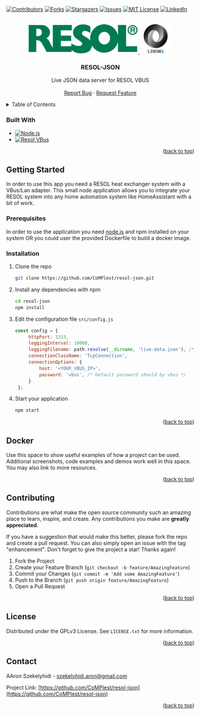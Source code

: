 <div id="top"></div>

<!-- PROJECT SHIELDS -->
<!--
*** I'm using markdown "reference style" links for readability.
*** Reference links are enclosed in brackets [ ] instead of parentheses ( ).
*** See the bottom of this document for the declaration of the reference variables
*** for contributors-url, forks-url, etc. This is an optional, concise syntax you may use.
*** https://www.markdownguide.org/basic-syntax/#reference-style-links
-->
[![Contributors][contributors-shield]][contributors-url]
[![Forks][forks-shield]][forks-url]
[![Stargazers][stars-shield]][stars-url]
[![Issues][issues-shield]][issues-url]
[![MIT License][license-shield]][license-url]
[![LinkedIn][linkedin-shield]][linkedin-url]



<!-- PROJECT LOGO -->
<br />
<div align="center">
  <a href="https://github.com/CoMPlest/resol-json">
    <img src="images/resol-logo.png" alt="Logo" height="80">
    <img src="images/json-logo.png" alt="Logo" height="80">
  </a>

<h3 align="center">RESOL-JSON</h3>

  <p align="center">
    Live JSON data server for RESOL VBUS
    <br />
    <br />
    <a href="https://github.com/CoMPlest/resol-json/issues">Report Bug</a>
    ·
    <a href="https://github.com/CoMPlest/resol-json/issues">Request Feature</a>
  </p>
</div>
 


<!-- TABLE OF CONTENTS -->
<details>
  <summary>Table of Contents</summary>
  <ol>
    <li>
      About The Project
      <ul>
        <li><a href="#built-with">Built With</a></li>
      </ul>
    </li>
    <li>
      <a href="#getting-started">Getting Started</a>
      <ul>
        <li><a href="#prerequisites">Prerequisites</a></li>
        <li><a href="#installation">Installation</a></li>
      </ul>
    </li>
    <li><a href="#contributing">Contributing</a></li>
    <li><a href="#license">License</a></li>
    <li><a href="#contact">Contact</a></li>
  </ol>
</details>



### Built With

* [![Node.js][Nodejs]][Node-url]
* [![Resol VBus][ResolVbus]][ResolVbus-url]

<p align="right">(<a href="#top">back to top</a>)</p>



<!-- GETTING STARTED -->
## Getting Started

In order to use this app you need a RESOL heat exchanger system with a VBus/Lan adapter. This small node application allows you to integrate your RESOL system into any home automation system like HomeAssistant with a bit of work.

### Prerequisites

In order to use the application you need [node.js][Node-url] and npm installed on your system OR you could user the provided Dockerfile to build a docker image.

### Installation

1. Clone the repo
   ```sh
   git clone https://github.com/CoMPlest/resol-json.git
   ```
2. Install any dependencies with npm
   ```sh
   cd resol-json
   npm install
   ```
3. Edit the configuration file `src/config.js`
   ```js
   const config = {
        httpPort: 3333,
        loggingInterval: 10000,
        loggingFilename: path.resolve(__dirname, 'live-data.json'), /* Here you can specify a live-data file */
        connectionClassName: 'TcpConnection',
        connectionOptions: {
            host: '<YOUR_VBUS_IP>',
            password: 'vbus', /* Default password should by vbus */
        }
    };
   ```
4. Start your application
   ```sh
   npm start
   ```


<p align="right">(<a href="#top">back to top</a>)</p>



<!-- USAGE EXAMPLES -->
## Docker

Use this space to show useful examples of how a project can be used. Additional screenshots, code examples and demos work well in this space. You may also link to more resources.


<p align="right">(<a href="#top">back to top</a>)</p>




<!-- CONTRIBUTING -->
## Contributing

Contributions are what make the open source community such an amazing place to learn, inspire, and create. Any contributions you make are **greatly appreciated**.

If you have a suggestion that would make this better, please fork the repo and create a pull request. You can also simply open an issue with the tag "enhancement".
Don't forget to give the project a star! Thanks again!

1. Fork the Project
2. Create your Feature Branch (`git checkout -b feature/AmazingFeature`)
3. Commit your Changes (`git commit -m 'Add some AmazingFeature'`)
4. Push to the Branch (`git push origin feature/AmazingFeature`)
5. Open a Pull Request

<p align="right">(<a href="#top">back to top</a>)</p>



<!-- LICENSE -->
## License

Distributed under the GPLv3 License. See `LICENSE.txt` for more information.

<p align="right">(<a href="#top">back to top</a>)</p>



<!-- CONTACT -->
## Contact

AAron Szekelyhidi - szekelyhidi.aron@gmail.com

Project Link: [https://github.com/CoMPlest/resol-json](https://github.com/CoMPlest/resol-json)

<p align="right">(<a href="#top">back to top</a>)</p>




<!-- MARKDOWN LINKS & IMAGES -->
<!-- https://www.markdownguide.org/basic-syntax/#reference-style-links -->
[contributors-shield]: https://img.shields.io/github/contributors/CoMPlest/resol-json.svg?style=for-the-badge
[contributors-url]: https://github.com/CoMPlest/resol-json/graphs/contributors
[forks-shield]: https://img.shields.io/github/forks/CoMPlest/resol-json.svg?style=for-the-badge
[forks-url]: https://github.com/CoMPlest/resol-json/network/members
[stars-shield]: https://img.shields.io/github/stars/CoMPlest/resol-json.svg?style=for-the-badge
[stars-url]: https://github.com/CoMPlest/resol-json/stargazers
[issues-shield]: https://img.shields.io/github/issues/CoMPlest/resol-json.svg?style=for-the-badge
[issues-url]: https://github.com/CoMPlest/resol-json/issues
[license-shield]: https://img.shields.io/github/license/CoMPlest/resol-json.svg?style=for-the-badge
[license-url]: https://github.com/CoMPlest/resol-json/blob/master/LICENSE.txt
[linkedin-shield]: https://img.shields.io/badge/-LinkedIn-black.svg?style=for-the-badge&logo=linkedin&colorB=555
[linkedin-url]: https://linkedin.com/in/aron-szekelyhidi/
[product-screenshot]: images/screenshot.png
[Nodejs]: https://img.shields.io/badge/node.js-215732?style=for-the-badge&logo=nodedotjs&logoColor=white
[Node-url]: https://nodejs.org/
[ResolVbus]: https://img.shields.io/badge/ResolVbus-20232A?style=for-the-badge&logo=GitHub
[ResolVbus-url]: https://github.com/danielwippermann/resol-vbus

